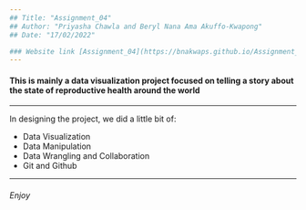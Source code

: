 ```yaml
---
## Title: "Assignment_04"
## Author: "Priyasha Chawla and Beryl Nana Ama Akuffo-Kwapong"
## Date: "17/02/2022"

### Website link [Assignment_04](https://bnakwaps.github.io/Assignment_04/)
---
```


#### This is mainly a data visualization project focused on telling a story about the state of reproductive health around the world 

***
In designing the project, we did a little bit of:
* Data Visualization
* Data Manipulation 
* Data Wrangling and Collaboration 
* Git and Github 
***

###### Enjoy 
